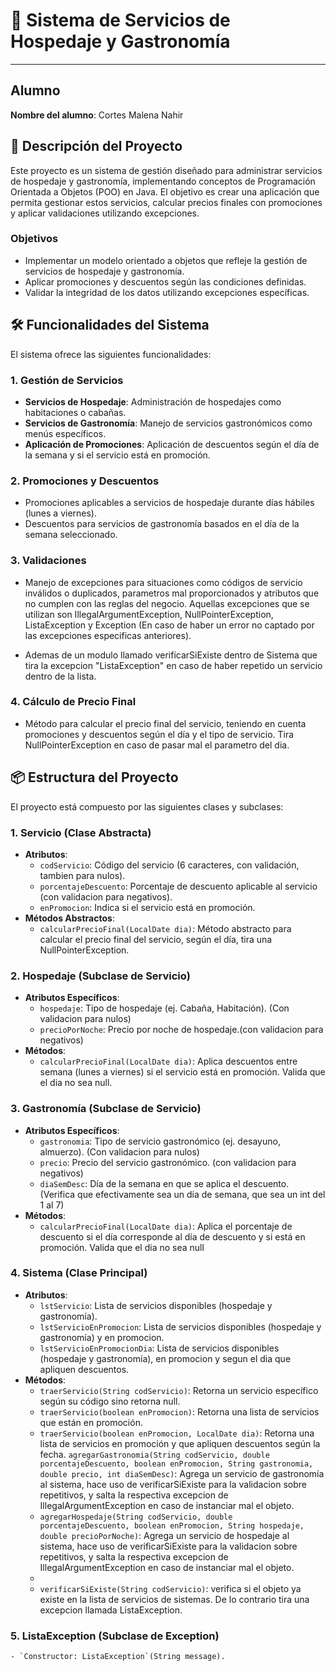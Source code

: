 # 🏨 Sistema de Servicios de Hospedaje y Gastronomía

---

## Alumno

**Nombre del alumno**: Cortes Malena Nahir

## 📄 Descripción del Proyecto

Este proyecto es un sistema de gestión diseñado para administrar servicios de hospedaje y gastronomía, implementando
conceptos de Programación Orientada a Objetos (POO) en Java. El objetivo es crear una aplicación que permita gestionar
estos servicios, calcular precios finales con promociones y aplicar validaciones utilizando excepciones.

### Objetivos

- Implementar un modelo orientado a objetos que refleje la gestión de servicios de hospedaje y gastronomía.
- Aplicar promociones y descuentos según las condiciones definidas.
- Validar la integridad de los datos utilizando excepciones específicas.

## 🛠️ Funcionalidades del Sistema

El sistema ofrece las siguientes funcionalidades:

### 1. Gestión de Servicios

- **Servicios de Hospedaje**: Administración de hospedajes como habitaciones o cabañas.
- **Servicios de Gastronomía**: Manejo de servicios gastronómicos como menús específicos.
- **Aplicación de Promociones**: Aplicación de descuentos según el día de la semana y si el servicio está en promoción.

### 2. Promociones y Descuentos

- Promociones aplicables a servicios de hospedaje durante días hábiles (lunes a viernes).
- Descuentos para servicios de gastronomía basados en el día de la semana seleccionado.

### 3. Validaciones

- Manejo de excepciones para situaciones como códigos de servicio inválidos o duplicados, parametros mal proporcionados y atributos que no cumplen con las reglas del negocio. Aquellas excepciones que se utilizan son IllegalArgumentException, NullPointerException, ListaException y Exception (En caso de haber un error no captado por las excepciones especificas anteriores).

- Ademas de un modulo llamado verificarSiExiste dentro de Sistema que tira la excepcion "ListaException" en caso de haber repetido un servicio dentro de la lista.

### 4. Cálculo de Precio Final

- Método para calcular el precio final del servicio, teniendo en cuenta promociones y descuentos según el día y el tipo de servicio. Tira NullPointerException en caso de pasar mal el parametro del dia.

## 📦 Estructura del Proyecto

El proyecto está compuesto por las siguientes clases y subclases:

### 1. **Servicio** (Clase Abstracta)

- **Atributos**:
    - `codServicio`: Código del servicio (6 caracteres, con validación, tambien para nulos).
    - `porcentajeDescuento`: Porcentaje de descuento aplicable al servicio (con validacion para negativos).
    - `enPromocion`: Indica si el servicio está en promoción.
- **Métodos Abstractos**:
    - `calcularPrecioFinal(LocalDate dia)`: Método abstracto para calcular el precio final del servicio, según el día, tira una NullPointerException.

### 2. **Hospedaje** (Subclase de Servicio)

- **Atributos Específicos**:
    - `hospedaje`: Tipo de hospedaje (ej. Cabaña, Habitación). (Con validacion para nulos)
    - `precioPorNoche`: Precio por noche de hospedaje.(con validacion para negativos)
- **Métodos**:
    - `calcularPrecioFinal(LocalDate dia)`: Aplica descuentos entre semana (lunes a viernes) si el servicio está en promoción. Valida que el dia no sea null.

### 3. **Gastronomía** (Subclase de Servicio)

- **Atributos Específicos**:
    - `gastronomia`: Tipo de servicio gastronómico (ej. desayuno, almuerzo). (Con validacion para nulos)
    - `precio`: Precio del servicio gastronómico. (con validacion para negativos)
    - `diaSemDesc`: Día de la semana en que se aplica el descuento. (Verifica que efectivamente sea un dia de semana, que sea un int del 1 al 7)
- **Métodos**:
    - `calcularPrecioFinal(LocalDate dia)`: Aplica el porcentaje de descuento si el día corresponde al día de descuento y si está en promoción. Valida que el dia no sea null

### 4. **Sistema** (Clase Principal)

- **Atributos**:
    - `lstServicio`: Lista de servicios disponibles (hospedaje y gastronomía).
    - `lstServicioEnPromocion`: Lista de servicios disponibles (hospedaje y gastronomía) y en promocion.
    - `lstServicioEnPromocionDia`: Lista de servicios disponibles (hospedaje y gastronomía), en promocion y segun el dia que apliquen descuentos.
- **Métodos**:
    - `traerServicio(String codServicio)`: Retorna un servicio específico según su código sino retorna null.
    - `traerServicio(boolean enPromocion)`: Retorna una lista de servicios que están en promoción.
    - `traerServicio(boolean enPromocion, LocalDate dia)`: Retorna una lista de servicios en promoción y que apliquen descuentos según la fecha.
    `agregarGastronomia(String codServicio, double porcentajeDescuento, boolean enPromocion, String gastronomia, double precio, int diaSemDesc)`:
    Agrega un servicio de gastronomía al sistema, hace uso de verificarSiExiste para la validacion sobre repetitivos, y salta la respectiva excepcion de IllegalArgumentException en caso de instanciar mal el objeto.
    - `agregarHospedaje(String codServicio, double porcentajeDescuento, boolean enPromocion, String hospedaje, double precioPorNoche)`:
    Agrega un servicio de hospedaje al sistema, hace uso de verificarSiExiste para la validacion sobre repetitivos, y salta la respectiva excepcion de IllegalArgumentException en caso de instanciar mal el objeto.
    -
    - `verificarSiExiste(String codServicio)`: verifica si el objeto ya existe en la lista de servicios de sistemas. De lo contrario tira una excepcion llamada ListaException.

### 5. **ListaException** (Subclase de Exception)
    - `Constructor: ListaException`(String message).